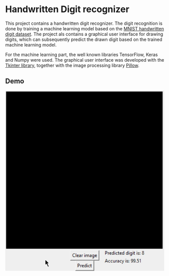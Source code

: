 # Handwritten Digit recognizer

This project contains a handwritten digit recognizer. The digit recognition is done by training a machine learning model based on the [MNIST handwritten digit dataset](http://yann.lecun.com/exdb/mnist/). The project als contains a graphical user interface for drawing digits, which can subsequently predict the drawn digit based on the trained machine learning model.

For the machine learning part, the well known libraries TensorFlow, Keras and Numpy were used. The graphical user interface was developed with the [Tkinter library](https://docs.python.org/3/library/tk.html), together with the image processing library [Pillow](https://pillow.readthedocs.io/en/stable/).

## Demo
![Demo application](https://github.com/daneshlachman/handwritten-digit-recognizer/blob/main/gif/demo.gif)
